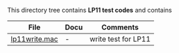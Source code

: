This directory tree contains **LP11 test codes** and contains

| File | Docu | Comments |
| --------- | --------- | ------- |
| [lp11write.mac](lp11write.mac) | - | write test for LP11 |
